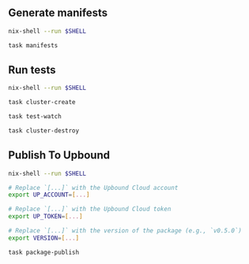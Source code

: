 ## Generate manifests

```bash
nix-shell --run $SHELL

task manifests
```

## Run tests

```bash
nix-shell --run $SHELL

task cluster-create

task test-watch

task cluster-destroy
```

## Publish To Upbound

```bash
nix-shell --run $SHELL

# Replace `[...]` with the Upbound Cloud account
export UP_ACCOUNT=[...]

# Replace `[...]` with the Upbound Cloud token
export UP_TOKEN=[...]

# Replace `[...]` with the version of the package (e.g., `v0.5.0`)
export VERSION=[...]

task package-publish
```
